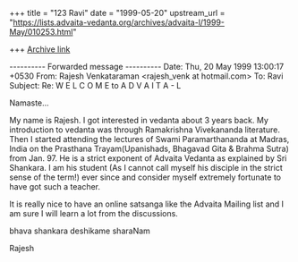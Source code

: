 +++
title = "123 Ravi"
date = "1999-05-20"
upstream_url = "https://lists.advaita-vedanta.org/archives/advaita-l/1999-May/010253.html"

+++
[Archive link](https://lists.advaita-vedanta.org/archives/advaita-l/1999-May/010253.html)

---------- Forwarded message ----------
Date: Thu, 20 May 1999 13:00:17 +0530
From: Rajesh Venkataraman <rajesh_venk at hotmail.com>
To: Ravi <msr at comco.com>
Subject: Re:  W E L C O M E  to  A D V A I T A - L

Namaste...

My name is Rajesh. I got interested in vedanta about 3 years back. My
introduction to vedanta was through Ramakrishna Vivekananda literature. Then
I started attending the lectures of Swami Paramarthananda at Madras, India
on the Prasthana Trayam(Upanishads, Bhagavad Gita & Brahma Sutra) from Jan.
97. He is a strict exponent of Advaita Vedanta as explained by Sri Shankara.
I am his student (As I cannot call myself his disciple in the strict sense
of the term!) ever since and consider myself extremely fortunate to have got
such a teacher.

It is really nice to have an online satsanga like the Advaita Mailing list
and I am sure I will learn a lot from the discussions.

bhava shankara deshikame sharaNam

Rajesh

